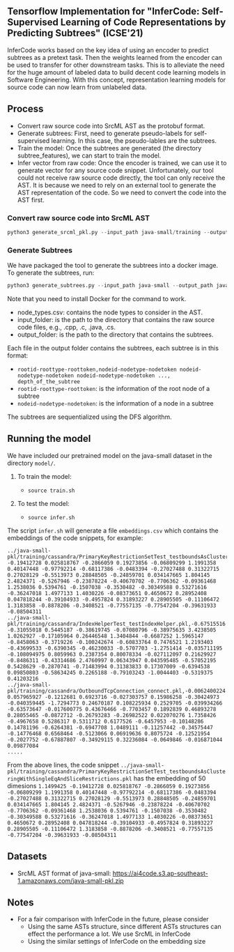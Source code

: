## Tensorflow Implementation for "InferCode: Self-Supervised Learning of Code Representations by Predicting Subtrees" (ICSE'21)

InferCode works based on the key idea of using an encoder to predict subtrees as a pretext task. Then the weights learned from the encoder can be used to transfer for other downstream tasks. This is to alleviate the need for the huge amount of labeled data to build decent code learning models in Software Engineering. With this concept, representation learning models for  source code can now learn from unlabeled data. 

## Process
- Convert raw source code into SrcML AST as the protobuf format.
- Generate subtrees: First, need to generate pseudo-labels for self-supervised learning. In this case, the pseudo-lables are the subtrees.
- Train the model: Once the subtrees are generated (the directory subtree_features), we can start to train the model.
- Infer vector from raw code: Once the encoder is trained, we can use it to generate vector for any source code snippet. Unfortunately, our tool could not receive raw source code directly, the tool can only receive the AST. It is because we need to rely on an external tool to generate the AST representation of the code. So we need to convert the code into the AST first.


### Convert raw source code into SrcML AST

```python
python3 generate_srcml_pkl.py --input_path java-small/training --output_path java-small-pkl/training
```

### Generate Subtrees
We have packaged the tool to generate the subtrees into a docker image. To generate the subtrees, run:

```python
python3 generate_subtrees.py --input_path java-small --output_path java-small-subtrees --node_types_path node_types.csv"
```

Note that you need to install Docker for the command to work.
- node_types.csv: contains the node types to consider in the AST. 
- input_folder: is the path to the directory that contains the raw source code files, e.g., .cpp, .c, .java, .cs.
- output_folder: is the path to the directory that contains the subtrees.

Each file in the output folder contains the subtrees, each subtree is in this format:
- ```rootid-roottype-roottoken,nodeid-nodetype-nodetoken nodeid-nodetype-nodetoken nodeid-nodetype-nodetoken ..., depth_of_the_subtree```
- ```rootid-roottype-roottoken```: is the information of the root node of a subtree
- ```nodeid-nodetype-nodetoken```: is the information of a node in a subtree

The subtrees are sequentialized using the DFS algorithm.


## Running the model
We have included our pretrained model on the java-small dataset in the directory ``model/``.

1. To train the model:
    - ```source train.sh```
    
2. To test the model:
    - ```source infer.sh```
  
The script ```infer.sh``` will generate a file ``embeddings.csv`` which contains the embeddings of the code snippets, for example:

```
../java-small-pkl/training/cassandra/PrimaryKeyRestrictionSetTest_testboundsAsClusteringWithSingleEqAndSliceRestrictions.pkl,1.1499425 -0.19412728 0.025818767 -0.2866059 0.19273856 -0.06809299 1.1991358 0.40147448 -0.97792214 -0.68117386 -0.0483394 -0.27027488 0.31322715 0.27028129 -0.5513973 0.28848505 -0.24859701 0.034147665 1.804145 2.4824371 -0.5267946 -0.23878224 -0.40670702 -0.7706362 -0.09361468 1.2538036 0.5394761 -0.1507038 -0.3530482 -0.30349588 0.53271616 -0.36247018 1.4977133 1.4030226 -0.08373651 0.4650672 0.28952408 0.047818244 -0.39104933 -0.4957824 0.31893227 0.28905505 -0.11106472 1.3183858 -0.8878206 -0.3408521 -0.77557135 -0.77547204 -0.39631933 -0.08504311
../java-small-pkl/training/cassandra/IndexHelperTest_testIndexHelper.pkl,-0.67515516 -0.31055018 0.5445187 -0.38619745 -0.07080796 -0.38975635 3.4238505 1.0262927 -0.17105964 0.26446548 1.3404844 -0.6687252 1.5965147 -0.8458063 -0.3719226 -0.100242674 -0.60833764 0.7476521 1.2193403 -0.43699533 -0.6390345 -0.46230033 -0.5707703 -1.2751414 -0.035711195 -0.108094975 0.8059963 0.2387354 0.80078334 -0.027112097 0.21629927 -0.8486311 -0.43314686 2.4760997 0.06343947 0.043595485 -0.57052195 0.5428629 -0.2870741 -0.71483994 0.31383833 0.17307009 -0.6394538 0.09850803 -0.58634245 0.2265188 -0.79103243 -1.0044403 -0.5319375 0.41203216
../java-small-pkl/training/cassandra/OutboundTcpConnection_connect.pkl,-0.0062400224 0.057965927 -0.1212681 0.6923716 -0.027303757 0.15986258 -0.30424973 -0.040359445 -1.7294773 0.24670187 0.108225934 0.2529705 -0.039934266 -0.63573647 -0.017600775 0.43676466 -0.7703457 0.1892839 0.46893278 0.28055465 -0.0872712 -0.26793283 -0.26982522 0.022070276 1.7358426 -0.4967658 0.5286317 0.5311712 0.6177526 -0.6457953 -0.10148286 0.14781196 -0.6264381 -0.6947708 1.0489111 -0.11257442 -0.34575447 -0.14776468 0.6568464 -0.5123066 0.06919636 0.8075724 -0.12521954 -0.2027752 -0.67887807 -0.34929115 0.32236084 -0.0649846 -0.016871044 0.09877084
.....
```
From the above lines, the code snippet ``../java-small-pkl/training/cassandra/PrimaryKeyRestrictionSetTest_testboundsAsClusteringWithSingleEqAndSliceRestrictions.pkl`` has the embedding of 50 dimesions ``1.1499425 -0.19412728 0.025818767 -0.2866059 0.19273856 -0.06809299 1.1991358 0.40147448 -0.97792214 -0.68117386 -0.0483394 -0.27027488 0.31322715 0.27028129 -0.5513973 0.28848505 -0.24859701 0.034147665 1.804145 2.4824371 -0.5267946 -0.23878224 -0.40670702 -0.7706362 -0.09361468 1.2538036 0.5394761 -0.1507038 -0.3530482 -0.30349588 0.53271616 -0.36247018 1.4977133 1.4030226 -0.08373651 0.4650672 0.28952408 0.047818244 -0.39104933 -0.4957824 0.31893227 0.28905505 -0.11106472 1.3183858 -0.8878206 -0.3408521 -0.77557135 -0.77547204 -0.39631933 -0.08504311``

## Datasets
- SrcML AST format of java-small: https://ai4code.s3.ap-southeast-1.amazonaws.com/java-small-pkl.zip


## Notes
- For a fair comparison with InferCode in the future, please consider
  + Using the same ASTs structure, since different ASTs structures can effect the performance a lot. We use SrcML in InferCode
  + Using the similar settings of InferCode on the embedding size
